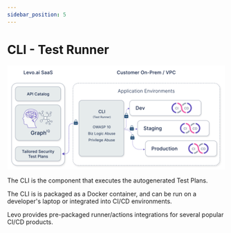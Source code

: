 ```yaml
---
sidebar_position: 5
---
```


# CLI - Test Runner
![](../assets/cli-test-runner.svg)

The CLI is the component that executes the autogenerated Test Plans.

The CLI is is packaged as a Docker container, and can be run on a developer's laptop or integrated into CI/CD environments.

Levo provides pre-packaged runner/actions integrations for several popular CI/CD products.

